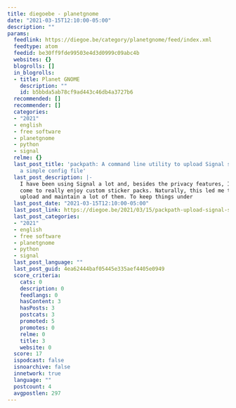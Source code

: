 ```yaml
---
title: diegoebe - planetgnome
date: "2021-03-15T12:10:00-05:00"
description: ""
params:
  feedlink: https://diegoe.be/category/planetgnome/feed/index.xml
  feedtype: atom
  feedid: be30ff9fde99503e4d3d0999c09abc4b
  websites: {}
  blogrolls: []
  in_blogrolls:
  - title: Planet GNOME
    description: ""
    id: b5bbda5ab78cf9ad443c46db4a3727b6
  recommended: []
  recommender: []
  categories:
  - "2021"
  - english
  - free software
  - planetgnome
  - python
  - signal
  relme: {}
  last_post_title: 'packpath: A command line utility to upload Signal stickers from
    a simple config file'
  last_post_description: |-
    I have been using Signal a lot and, besides the privacy features, I have
    come to really enjoy custom sticker packs. Naturally, this led me to
    upload and maintain a lot of them. To keep things under
  last_post_date: "2021-03-15T12:10:00-05:00"
  last_post_link: https://diegoe.be/2021/03/15/packpath-upload-signal-stickers-from-config-file/
  last_post_categories:
  - "2021"
  - english
  - free software
  - planetgnome
  - python
  - signal
  last_post_language: ""
  last_post_guid: 4ea62444baf05445e335aef4405e0949
  score_criteria:
    cats: 0
    description: 0
    feedlangs: 0
    hasContent: 3
    hasPosts: 3
    postcats: 3
    promoted: 5
    promotes: 0
    relme: 0
    title: 3
    website: 0
  score: 17
  ispodcast: false
  isnoarchive: false
  innetwork: true
  language: ""
  postcount: 4
  avgpostlen: 297
---
```

